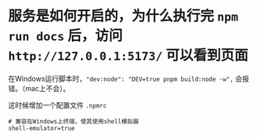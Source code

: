# 服务是如何开启的，为什么执行完 `npm run docs` 后，访问 `http://127.0.0.1:5173/` 可以看到页面

在Windows运行脚本时，`"dev:node": "DEV=true pnpm build:node -w",`
会报错。（mac上不会）。

这时候增加一个配置文件 `.npmrc`
```shell
# 兼容在Windows上终端，使其使用shell模拟器
shell-emulator=true
```